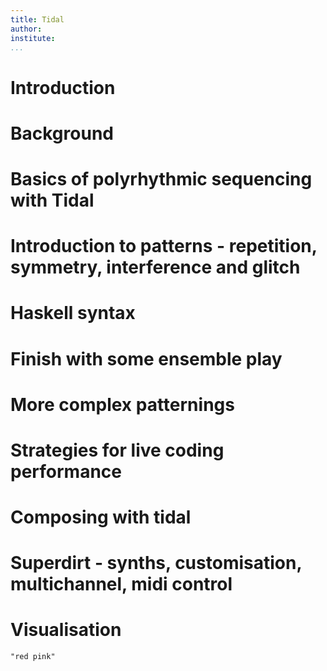 ```yaml
---
title: Tidal
author:
institute:
...
```


# Introduction

# Background
# Basics of polyrhythmic sequencing with Tidal
# Introduction to patterns - repetition, symmetry, interference and glitch
# Haskell syntax
# Finish with some ensemble play

# More complex patternings
# Strategies for live coding performance
# Composing with tidal
# Superdirt - synths, customisation, multichannel, midi control
# Visualisation

```{.haskell render="colour"}
"red pink"
```
